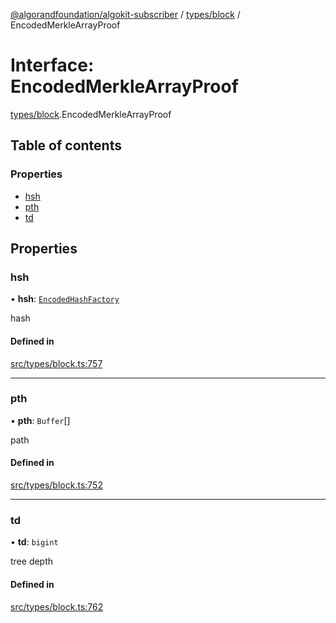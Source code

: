 [@algorandfoundation/algokit-subscriber](../README.md) / [types/block](../modules/types_block.md) / EncodedMerkleArrayProof

# Interface: EncodedMerkleArrayProof

[types/block](../modules/types_block.md).EncodedMerkleArrayProof

## Table of contents

### Properties

- [hsh](types_block.EncodedMerkleArrayProof.md#hsh)
- [pth](types_block.EncodedMerkleArrayProof.md#pth)
- [td](types_block.EncodedMerkleArrayProof.md#td)

## Properties

### hsh

• **hsh**: [`EncodedHashFactory`](types_block.EncodedHashFactory.md)

hash

#### Defined in

[src/types/block.ts:757](https://github.com/algorandfoundation/algokit-subscriber-ts/blob/main/src/types/block.ts#L757)

___

### pth

• **pth**: `Buffer`[]

path

#### Defined in

[src/types/block.ts:752](https://github.com/algorandfoundation/algokit-subscriber-ts/blob/main/src/types/block.ts#L752)

___

### td

• **td**: `bigint`

tree depth

#### Defined in

[src/types/block.ts:762](https://github.com/algorandfoundation/algokit-subscriber-ts/blob/main/src/types/block.ts#L762)
